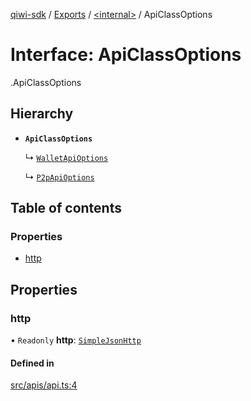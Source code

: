 [qiwi-sdk](../README.md) / [Exports](../modules.md) / [<internal\>](../modules/internal_.md) / ApiClassOptions

# Interface: ApiClassOptions

[<internal>](../modules/internal_.md).ApiClassOptions

## Hierarchy

- **`ApiClassOptions`**

  ↳ [`WalletApiOptions`](QIWI.WalletApiOptions.md)

  ↳ [`P2pApiOptions`](QIWI.P2pApiOptions.md)

## Table of contents

### Properties

- [http](internal_.ApiClassOptions.md#http)

## Properties

### http

• `Readonly` **http**: [`SimpleJsonHttp`](../classes/internal_.SimpleJsonHttp.md)

#### Defined in

[src/apis/api.ts:4](https://github.com/AlexXanderGrib/node-qiwi-sdk/blob/d0770ca/src/apis/api.ts#L4)
